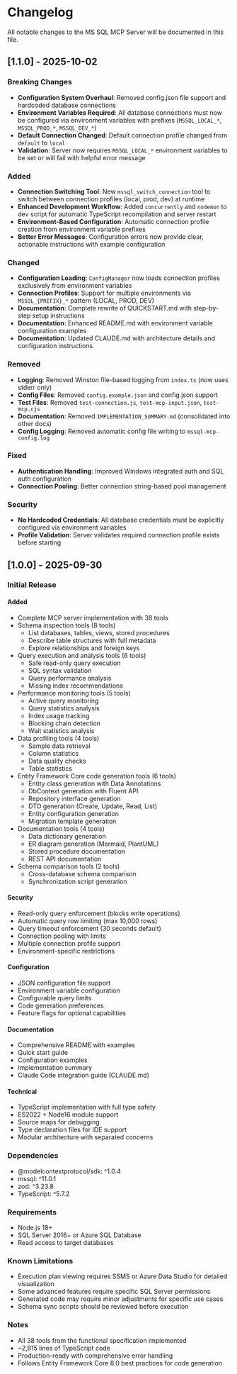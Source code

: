 # Changelog

All notable changes to the MS SQL MCP Server will be documented in this file.

## [1.1.0] - 2025-10-02

### Breaking Changes

- **Configuration System Overhaul**: Removed config.json file support and hardcoded database connections
- **Environment Variables Required**: All database connections must now be configured via environment variables with prefixes (`MSSQL_LOCAL_*`, `MSSQL_PROD_*`, `MSSQL_DEV_*`)
- **Default Connection Changed**: Default connection profile changed from `default` to `local`
- **Validation**: Server now requires `MSSQL_LOCAL_*` environment variables to be set or will fail with helpful error message

### Added

- **Connection Switching Tool**: New `mssql_switch_connection` tool to switch between connection profiles (local, prod, dev) at runtime
- **Enhanced Development Workflow**: Added `concurrently` and `nodemon` to dev script for automatic TypeScript recompilation and server restart
- **Environment-Based Configuration**: Automatic connection profile creation from environment variable prefixes
- **Better Error Messages**: Configuration errors now provide clear, actionable instructions with example configuration

### Changed

- **Configuration Loading**: `ConfigManager` now loads connection profiles exclusively from environment variables
- **Connection Profiles**: Support for multiple environments via `MSSQL_{PREFIX}_*` pattern (LOCAL, PROD, DEV)
- **Documentation**: Complete rewrite of QUICKSTART.md with step-by-step setup instructions
- **Documentation**: Enhanced README.md with environment variable configuration examples
- **Documentation**: Updated CLAUDE.md with architecture details and configuration instructions

### Removed

- **Logging**: Removed Winston file-based logging from `index.ts` (now uses stderr only)
- **Config Files**: Removed `config.example.json` and config.json support
- **Test Files**: Removed `test-connection.js`, `test-mcp-input.json`, `test-mcp.cjs`
- **Documentation**: Removed `IMPLEMENTATION_SUMMARY.md` (consolidated into other docs)
- **Config Logging**: Removed automatic config file writing to `mssql-mcp-config.log`

### Fixed

- **Authentication Handling**: Improved Windows integrated auth and SQL auth configuration
- **Connection Pooling**: Better connection string-based pool management

### Security

- **No Hardcoded Credentials**: All database credentials must be explicitly configured via environment variables
- **Profile Validation**: Server validates required connection profile exists before starting

## [1.0.0] - 2025-09-30

### Initial Release

#### Added
- Complete MCP server implementation with 38 tools
- Schema inspection tools (8 tools)
  - List databases, tables, views, stored procedures
  - Describe table structures with full metadata
  - Explore relationships and foreign keys
- Query execution and analysis tools (6 tools)
  - Safe read-only query execution
  - SQL syntax validation
  - Query performance analysis
  - Missing index recommendations
- Performance monitoring tools (5 tools)
  - Active query monitoring
  - Query statistics analysis
  - Index usage tracking
  - Blocking chain detection
  - Wait statistics analysis
- Data profiling tools (4 tools)
  - Sample data retrieval
  - Column statistics
  - Data quality checks
  - Table statistics
- Entity Framework Core code generation tools (6 tools)
  - Entity class generation with Data Annotations
  - DbContext generation with Fluent API
  - Repository interface generation
  - DTO generation (Create, Update, Read, List)
  - Entity configuration generation
  - Migration template generation
- Documentation tools (4 tools)
  - Data dictionary generation
  - ER diagram generation (Mermaid, PlantUML)
  - Stored procedure documentation
  - REST API documentation
- Schema comparison tools (2 tools)
  - Cross-database schema comparison
  - Synchronization script generation

#### Security
- Read-only query enforcement (blocks write operations)
- Automatic query row limiting (max 10,000 rows)
- Query timeout enforcement (30 seconds default)
- Connection pooling with limits
- Multiple connection profile support
- Environment-specific restrictions

#### Configuration
- JSON configuration file support
- Environment variable configuration
- Configurable query limits
- Code generation preferences
- Feature flags for optional capabilities

#### Documentation
- Comprehensive README with examples
- Quick start guide
- Configuration examples
- Implementation summary
- Claude Code integration guide (CLAUDE.md)

#### Technical
- TypeScript implementation with full type safety
- ES2022 + Node16 module support
- Source maps for debugging
- Type declaration files for IDE support
- Modular architecture with separated concerns

### Dependencies
- @modelcontextprotocol/sdk: ^1.0.4
- mssql: ^11.0.1
- zod: ^3.23.8
- TypeScript: ^5.7.2

### Requirements
- Node.js 18+
- SQL Server 2016+ or Azure SQL Database
- Read access to target databases

### Known Limitations
- Execution plan viewing requires SSMS or Azure Data Studio for detailed visualization
- Some advanced features require specific SQL Server permissions
- Generated code may require minor adjustments for specific use cases
- Schema sync scripts should be reviewed before execution

### Notes
- All 38 tools from the functional specification implemented
- ~2,815 lines of TypeScript code
- Production-ready with comprehensive error handling
- Follows Entity Framework Core 8.0 best practices for code generation